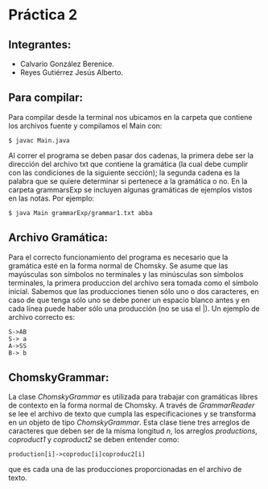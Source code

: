 # Práctica 2

## Integrantes:
- Calvario González Berenice.
- Reyes Gutiérrez Jesús Alberto.

## Para compilar:
Para compilar desde la terminal nos ubicamos en la carpeta que contiene los
archivos fuente y compilamos el Main con:
```
$ javac Main.java
```

Al correr el programa se deben pasar dos cadenas, la primera debe ser la 
dirección del archivo txt que contiene la gramática (la cual debe cumplir
con las condiciones de la siguiente sección); la segunda cadena es la palabra
que se quiere determinar si pertenece a la gramática o no. En la carpeta
grammarsExp  se incluyen algunas gramáticas de ejemplos vistos en las notas.
Por ejemplo:
```
$ java Main grammarExp/grammar1.txt abba
```

## Archivo Gramática:
Para el correcto funcionamiento del programa es necesario que la gramática
esté en la forma normal de Chomsky. Se asume que las mayúsculas son símbolos
no terminales y las minúsculas son símbolos terminales, la primera produccion
del archivo sera tomada como el símbolo inicial. Sabemos que las producciones
tienen sólo uno o dos caracteres, en caso de que tenga sólo uno se debe poner
un espacio blanco antes y en cada línea puede haber sólo una producción (no 
se usa el |). Un ejemplo de archivo correcto es:
```
S->AB
S-> a
A->SS
B-> b
```

## ChomskyGrammar:
La clase _ChomskyGrammar_ es utilizada para trabajar con gramáticas libres de
contexto en la forma normal de Chomsky. A través de _GrammarReader_ se lee 
el archivo de texto que cumpla las especificaciones y se transforma en un 
objeto de tipo _ChomskyGrammar_. Esta clase tiene tres arreglos de caracteres
que deben ser de la misma longitud *n*, los arreglos _productions_,
_coproduct1_ y _coproduct2_ se deben entender como:
```
production[i]->coproduc[i]coproduc2[i]
```
que es cada una de las producciones proporcionadas en el archivo de texto.
